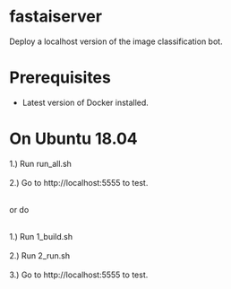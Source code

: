 # fastaiserver
Deploy a localhost version of the image classification bot.

Prerequisites
=============
- Latest version of Docker installed.


On Ubuntu 18.04
=============

1.) Run run_all.sh <br></br>
2.) Go to http://localhost:5555 to test. <br></br>

or do <br></br>

1.) Run 1_build.sh <br></br>
2.) Run 2_run.sh <br></br>
3.) Go to http://localhost:5555 to test. <br></br>

